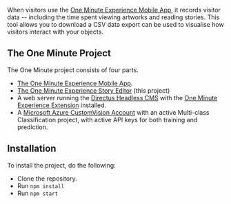 When visitors use the [One Minute Experience Mobile App](https://github.com/twray/One-Minute-Experience-Mobile-App), it records visitor data -- including the time spent viewing artworks and reading stories. This tool allows you to download a CSV data export can be used to visualise how visitors interact with your objects.

## The One Minute Project

The One Minute project consists of four parts.

- [The One Minute Experience Mobile App](https://github.com/twray/One-Minute-Experience-Mobile-App).
- [The One Minute Experience Story Editor](https://github.com/twray/One-Minute-Experience-Story-Editor) (this project)
- A web server running the [Directus Headless CMS](https://directus.io/) with the [One Minute Experience Extension](https://github.com/xmacex/OneMinuteExperienceApiV2) installed.
- A [Microsoft Azure CustomVision Account](https://www.customvision.ai/) with an active Multi-class Classification project, with active API keys for both training and prediction.

## Installation

To install the project, do the following:

- Clone the repository.
- Run `npm install`
- Run `npm start`
